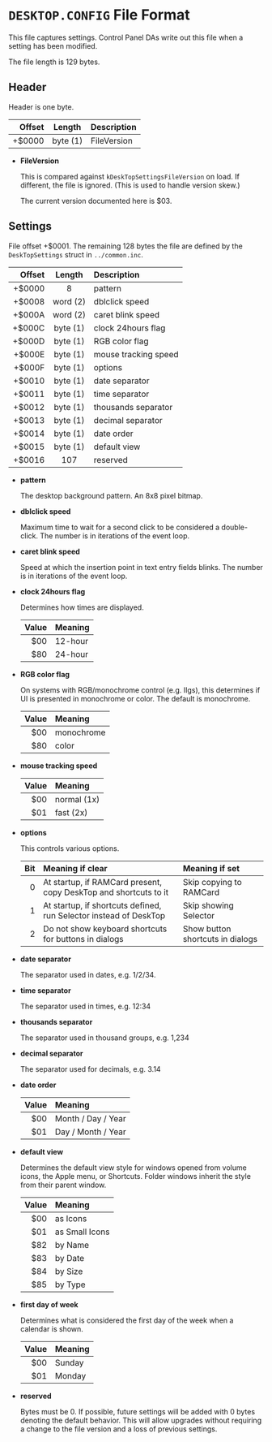 # `DESKTOP.CONFIG` File Format

This file captures settings. Control Panel DAs write out this file
when a setting has been modified.

The file length is 129 bytes.

## Header

Header is one byte.

|  Offset  |  Length    | Description      |
|---------:|:----------:|:-----------------|
|  +$0000  |  byte (1)  | FileVersion      |

* **FileVersion**

   This is compared against `kDeskTopSettingsFileVersion` on load. If
   different, the file is ignored. (This is used to handle version
   skew.)

   The current version documented here is $03.

## Settings

File offset +$0001. The remaining 128 bytes the file are defined by the
`DeskTopSettings` struct in `../common.inc`.

|  Offset  |  Length    | Description          |
|---------:|:----------:|:---------------------|
|  +$0000  |  8         | pattern              |
|  +$0008  |  word (2)  | dblclick speed       |
|  +$000A  |  word (2)  | caret blink speed    |
|  +$000C  |  byte (1)  | clock 24hours flag   |
|  +$000D  |  byte (1)  | RGB color flag       |
|  +$000E  |  byte (1)  | mouse tracking speed |
|  +$000F  |  byte (1)  | options              |
|  +$0010  |  byte (1)  | date separator       |
|  +$0011  |  byte (1)  | time separator       |
|  +$0012  |  byte (1)  | thousands separator  |
|  +$0013  |  byte (1)  | decimal separator    |
|  +$0014  |  byte (1)  | date order           |
|  +$0015  |  byte (1)  | default view         |
|  +$0016  |  107       | reserved             |

* **pattern**

   The desktop background pattern. An 8x8 pixel bitmap.

* **dblclick speed**

   Maximum time to wait for a second click to be considered a
   double-click. The number is in iterations of the event loop.

* **caret blink speed**

   Speed at which the insertion point in text entry fields blinks. The
   number is in iterations of the event loop.

* **clock 24hours flag**

   Determines how times are displayed.

   | Value | Meaning        |
   |------:|:---------------|
   | $00   | 12-hour        |
   | $80   | 24-hour        |

* **RGB color flag**

   On systems with RGB/monochrome control (e.g. IIgs), this
   determines if UI is presented in monochrome or color. The
   default is monochrome.

   | Value | Meaning        |
   |------:|:---------------|
   | $00   | monochrome     |
   | $80   | color          |

* **mouse tracking speed**

   | Value | Meaning        |
   |------:|:---------------|
   | $00   | normal (1x)    |
   | $01   | fast (2x)      |

* **options**

   This controls various options.

   | Bit   | Meaning if clear                                                  | Meaning if set                          |
   |------:|:------------------------------------------------------------------|:----------------------------------------|
   | 0     | At startup, if RAMCard present, copy DeskTop and shortcuts to it  | Skip copying to RAMCard                 |
   | 1     | At startup, if shortcuts defined, run Selector instead of DeskTop | Skip showing Selector                   |
   | 2     | Do not show keyboard shortcuts for buttons in dialogs             | Show button shortcuts in dialogs        |

* **date separator**

   The separator used in dates, e.g. 1/2/34.

* **time separator**

   The separator used in times, e.g. 12:34

* **thousands separator**

   The separator used in thousand groups, e.g. 1,234

* **decimal separator**

   The separator used for decimals, e.g. 3.14

* **date order**

   | Value | Meaning            |
   |------:|:-------------------|
   | $00   | Month / Day / Year |
   | $01   | Day / Month / Year |

* **default view**

   Determines the default view style for windows opened from volume
   icons, the Apple menu, or Shortcuts. Folder windows inherit the
   style from their parent window.

   | Value | Meaning            |
   |------:|:-------------------|
   | $00   | as Icons           |
   | $01   | as Small Icons     |
   | $82   | by Name            |
   | $83   | by Date            |
   | $84   | by Size            |
   | $85   | by Type            |

* **first day of week**

   Determines what is considered the first day of the week when a
   calendar is shown.

   | Value | Meaning            |
   |------:|:-------------------|
   | $00   | Sunday             |
   | $01   | Monday             |

* **reserved**

   Bytes must be 0. If possible, future settings will be added with 0
   bytes denoting the default behavior. This will allow upgrades
   without requiring a change to the file version and a loss of
   previous settings.
